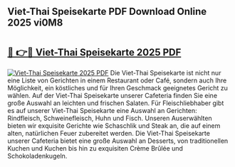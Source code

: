## Viet-Thai Speisekarte PDF Download Online 2025 vi0M8

# <h2><a href="http://gcafmpc.nevu.top/?p=Viet-Thai+Speisekarte">🔗 👉🔴 Viet-Thai Speisekarte 2025 PDF</a></h2>

[![Viet-Thai Speisekarte 2025 PDF](https://i.imgur.com/dBaPXMq.png)](http://gcafmpc.nevu.top/?p=Viet-Thai+Speisekarte)
Die Viet-Thai Speisekarte ist nicht nur eine Liste von Gerichten in einem Restaurant oder Café, sondern auch Ihre Möglichkeit, ein köstliches und für Ihren Geschmack geeignetes Gericht zu wählen. Auf der Viet-Thai Speisekarte unserer Cafeteria finden Sie eine große Auswahl an leichten und frischen Salaten. Für Fleischliebhaber gibt es auf unserer Viet-Thai Speisekarte eine Auswahl an Gerichten: Rindfleisch, Schweinefleisch, Huhn und Fisch. Unseren Auserwählten bieten wir exquisite Gerichte wie Schaschlik und Steak an, die auf einem alten, natürlichen Feuer zubereitet werden. Die Viet-Thai Speisekarte unserer Cafeteria bietet eine große Auswahl an Desserts, von traditionellen Kuchen und Kuchen bis hin zu exquisiten Crème Brûlée und Schokoladenkugeln.
